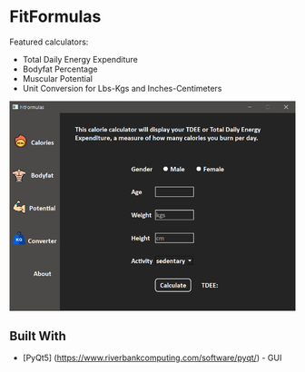 # FitFormulas
Featured calculators:
* Total Daily Energy Expenditure
* Bodyfat Percentage
* Muscular Potential
* Unit Conversion for Lbs-Kgs and Inches-Centimeters

![example](/Screen1.png)

## Built With
* [PyQt5] (https://www.riverbankcomputing.com/software/pyqt/) - GUI
